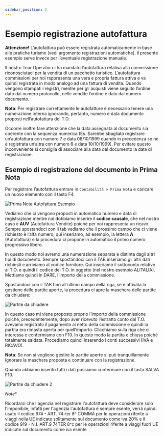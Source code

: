 ```yaml
---
sidebar_position: 2
---
```


# Esempio registrazione autofattura

**Attenzione!**
L’autofattura può essere registrata automaticamente in base alle pratiche turismo (vedi argomento registrazioni automatiche), il presente esempio serve invece per l’eventuale registrazione manuale.

Il nostro Tour Operator ci ha mandato l’autofattura relativa alla commissione riconosciutaci per la vendita di un pacchetto turistico.
L’autofattura commissioni per noi rappresenta una vera e propria fattura attiva e va quindi
registrata in modo analogo ad una fattura di vendita.
Quando vengono stampati i registri, mentre per gli acquisti viene seguito l’ordine dato dal numero protocollo, nelle vendite l’ordine è dato dal numero documento.

**Nota**: Per registrare correttamente le autofatture è necessario tenere una numerazione interna ignorando, pertanto, numero e data documento proposti nell’autofattura del T.O.

Occorre inoltre fare attenzione che la data assegnata al documento sia coerente con la sequenza numerica (Es. Sarebbe sbagliato registrare un’autofattura con numero 7 e data 08/10/1999 quando in precedenza se ne è registrata un’altra con numero 6 e data 10/10/1999).
Per evitare questo inconveniente si consiglia di associare alla data del documento la data di registrazione.

## Esempio di registrazione del documento in Prima Nota

Per registrare l’autofattura entrare in `Contabilità > Prima Nota` e caricare un nuovo elemento con il tasto F4.

<div class="text--center">
  <img src="/img/128-primanota-autofattura-esempio.png" alt="Prima Nota Autofattura Esempio"/>
</div>

Vediamo che ci vengono proposti in automatico numero e data di registrazione mentre noi dobbiamo inserire il **codice causale**, che nel nostro caso è **AUV** (Autofattura Vendite) poiché per noi rappresenta un ricavo. Sempre spostandoci con il tab vediamo che il prossimo campo che ci viene richiesto è l’alfa numero, qui inseriamo, ad esempio, la lettera **A** (Autofattura) e la procedura ci propone in automatico il primo numero progressivo libero.

In questo modo noi avremo una numerazione separata e distinta dagli altri tipi di documento. Sempre spostandoci con il TAB inseriamo gli altri dati richiesti e arriviamo al codice fornitore.
Qui inseriamo il sottoconto relativo ai T.O. e quindi il codice del T.O. in oggetto (nel nostro esempio ALITALIA). Mettiamo quindi in DARE, l’importo della commissione.

Spostandoci con il TAB fino all’ultimo campo della riga, se è attivata la gestione delle partite aperte, la procedura ci apre la maschera delle partite da chiudere:

<div class="text--center">
  <img src="/img/129-partite-da-chiudere.png" alt="Partite da chiudere"/>
</div>

In questo caso mi viene proposto proprio l’importo della commissione poiché, precedentemente, dopo aver ricevuto l’estratto conto dal T.O. avevamo registrato il pagamento al netto della commissione e quindi la partita era rimasta aperta per quell’importo.
Clicchiamo sulla riga che ci interessa e confermiamo con F10. In questo modo la partita è chiusa poiché totalmente saldata. Procediamo quindi inserendo i conti successivi (IVA e RICAVO).

**Nota**: Se non si vogliono gestire le partite aperte si può tranquillamente ignorare la maschera proposta e continuare con la registrazione.

Quando abbiamo inserito tutti i dati possiamo confermare con il tasto SALVA F10.

<div class="text--center">
  <img src="/img/130-partite-da-chiudere2.png" alt="Partite da chiudere 2"/>
</div>

*Note**

Ricordarsi che l'agenzia nel registrare l'autofattura deve considerare solo l'imponibile, infatti per l'agenzia l'autofattura è sempre esente, verrà quindi usato il codice 974 - ART. 74-ter 8^ COMMA per le operazioni riferite a viaggi nella UE indicate solitamente sul documento come iva 20% e il codice 919 - N.I. ART.9 74TER 8^c per le operazioni riferite a viaggi fuori UE indicate sul documento come iva esente
